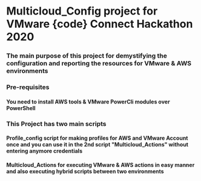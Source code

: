# Multicloud_Config project for VMware {code} Connect Hackathon 2020

### The main purpose of this project for demystifying the configuration and reporting the resources for VMware & AWS environments  

### Pre-requisites

####    **You need to install AWS tools & VMware PowerCli modules over PowerShell**

### This Project has two main scripts
#### **Profile_config script for making profiles for AWS and VMware Account once and you can use it in the 2nd script "Multicloud_Actions" without entering anymore credentials**
#### **Multicloud_Actions for executing VMware & AWS actions in easy manner and also executing hybrid scripts between two environments**
